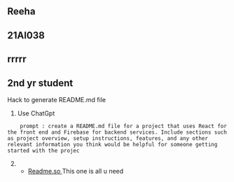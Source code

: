 ## Reeha

## 21AI038


## rrrrr


## 2nd yr student

Hack to generate README.md file 
1) Use ChatGpt 
```
    prompt : create a README.md file for a project that uses React for the front end and Firebase for backend services. Include sections such as project overview, setup instructions, features, and any other relevant information you think would be helpful for someone getting started with the projec
```
2) - [Readme.so ](https://readme.so/editor) This one is all u need 